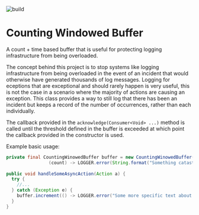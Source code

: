 ![build](https://github.com/JamesMcNee/CountingWindowedBuffer/workflows/build/badge.svg)

# Counting Windowed Buffer
A count + time based buffer that is useful for protecting logging infrastructure from being overloaded.

The concept behind this project is to stop systems like logging infrastructure from being overloaded in the event of an incident that would otherwise have generated thousands of log messages. Logging for eceptions that are exceptional and should rarely happen is very useful, this is not the case in a scenario where the majority of actions are causing an exception. This class provides a way to still log that there has been an incident but keeps a record of the number of occurrences, rather than each individually.

The callback provided in the `acknowledge(Consumer<Void> ...)` method is called until the threshold defined in the buffer is exceeded at which point the callback provided in the constructor is used.

Example basic usage:
```java
private final CountingWinowedBuffer buffer = new CountingWinowedBuffer(5, Duration.ofMinutes(1),
                (count) -> LOGGER.error(String.format("Something catastrophic has happened %d times... This is a disaster!!", count)));
                
public void handleSomeAsyncAction(Action a) {
  try {
    //...
  } catch (Exception e) {
    buffer.increment(() -> LOGGER.error("Some more specific text about this particular error + the original exception", e));
  }
}
```
